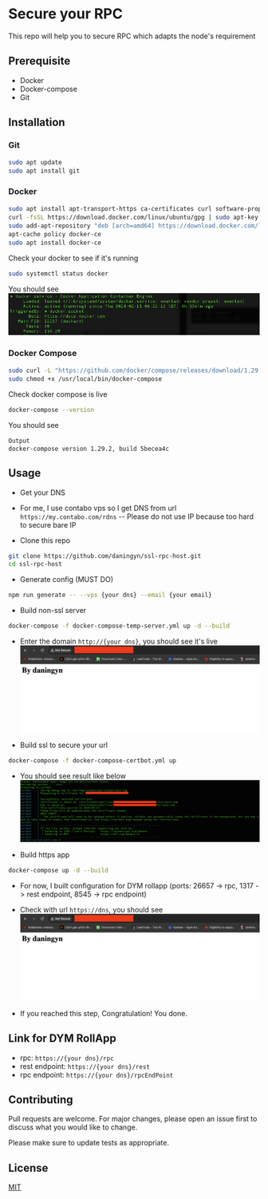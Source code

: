 # Secure your RPC

This repo will help you to secure RPC which adapts the node's requirement

## Prerequisite

- Docker
- Docker-compose
- Git

## Installation

### Git

```bash
sudo apt update
sudo apt install git
```

### Docker

```bash
sudo apt install apt-transport-https ca-certificates curl software-properties-common
curl -fsSL https://download.docker.com/linux/ubuntu/gpg | sudo apt-key add -
sudo add-apt-repository "deb [arch=amd64] https://download.docker.com/linux/ubuntu focal stable"
apt-cache policy docker-ce
sudo apt install docker-ce
```

Check your docker to see if it's running

```bash
sudo systemctl status docker
```

You should see
![Screenshot](images/docker-status.png)

### Docker Compose

```bash
sudo curl -L "https://github.com/docker/compose/releases/download/1.29.2/docker-compose-$(uname -s)-$(uname -m)" -o /usr/local/bin/docker-compose
sudo chmod +x /usr/local/bin/docker-compose
```

Check docker compose is live
```bash
docker-compose --version
```

You should see
```
Output
docker-compose version 1.29.2, build 5becea4c
```


## Usage

- Get your DNS

- For me, I use contabo vps so I get DNS from url `https://my.contabo.com/rdns` -- Please do not use IP because too hard to secure bare IP

- Clone this repo
```bash
git clone https://github.com/daningyn/ssl-rpc-host.git
cd ssl-rpc-host
```

- Generate config (MUST DO)
```bash
npm run generate -- --vps {your dns} --email {your email}
```

- Build non-ssl server
```bash
docker-compose -f docker-compose-temp-server.yml up -d --build
```

- Enter the domain `http://{your dns}`, you should see it's live
![Screenshot](images/non-ssl-web.png)

- Build ssl to secure your url
```bash
docker-compose -f docker-compose-certbot.yml up
```

- You should see result like below
![Screenshot](images/certbot.png)

- Build https app
```bash
docker-compose up -d --build
```

- For now, I built configuration for DYM rollapp (ports: 26657 -> rpc, 1317 -> rest endpoint, 8545 -> rpc endpoint)

- Check with url `https://dns`, you should see
![Screenshot](images/non-ssl-web.png)

- If you reached this step, Congratulation! You done.

## Link for DYM RollApp

- rpc: `https://{your dns}/rpc`
- rest endpoint: `https://{your dns}/rest`
- rpc endpoint: `https://{your dns}/rpcEndPoint`

## Contributing

Pull requests are welcome. For major changes, please open an issue first
to discuss what you would like to change.

Please make sure to update tests as appropriate.

## License

[MIT](https://choosealicense.com/licenses/mit/)
